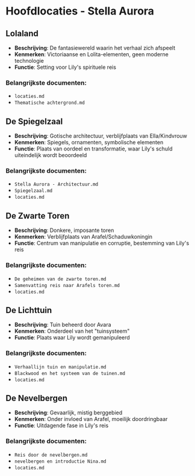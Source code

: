 # Hoofdlocaties - Stella Aurora

## Lolaland

- **Beschrijving**: De fantasiewereld waarin het verhaal zich afspeelt
- **Kenmerken**: Victoriaanse en Lolita-elementen, geen moderne technologie
- **Functie**: Setting voor Lily's spirituele reis

### Belangrijkste documenten:

- `locaties.md`
- `Thematische achtergrond.md`

## De Spiegelzaal

- **Beschrijving**: Gotische architectuur, verblijfplaats van Ella/Kindvrouw
- **Kenmerken**: Spiegels, ornamenten, symbolische elementen
- **Functie**: Plaats van oordeel en transformatie, waar Lily's schuld uiteindelijk wordt beoordeeld

### Belangrijkste documenten:

- `Stella Aurora - Architectuur.md`
- `Spiegelzaal.md`
- `locaties.md`

## De Zwarte Toren

- **Beschrijving**: Donkere, imposante toren
- **Kenmerken**: Verblijfplaats van Arafel/Schaduwkoningin
- **Functie**: Centrum van manipulatie en corruptie, bestemming van Lily's reis

### Belangrijkste documenten:

- `De geheimen van de zwarte toren.md`
- `Samenvatting reis naar Arafels toren.md`
- `locaties.md`

## De Lichttuin

- **Beschrijving**: Tuin beheerd door Avara
- **Kenmerken**: Onderdeel van het "tuinsysteem"
- **Functie**: Plaats waar Lily wordt gemanipuleerd

### Belangrijkste documenten:

- `Verhaallijn tuin en manipulatie.md`
- `Blackwood en het systeem van de tuinen.md`
- `locaties.md`

## De Nevelbergen

- **Beschrijving**: Gevaarlijk, mistig berggebied
- **Kenmerken**: Onder invloed van Arafel, moeilijk doordringbaar
- **Functie**: Uitdagende fase in Lily's reis

### Belangrijkste documenten:

- `Reis door de nevelbergen.md`
- `nevelbergen en introductie Nina.md`
- `locaties.md`